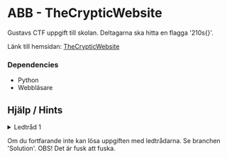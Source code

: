 # ABB - TheCrypticWebsite

Gustavs CTF uppgift till skolan. Deltagarna ska hitta en flagga '210s{}'.

Länk till hemsidan: [TheCrypticWebsite](https://gustavs-ctf.webflow.io)

### Dependencies

- Python
- Webbläsare

## Hjälp / Hints

<details>
<summary>Ledtråd 1</summary>
  Var nogrann med att inspektera webbsidan...
<details>
<summary>Ledtråd 2</summary>
  Använd 'Inspect Element' och studera lågt. Kanske finns det något gömt?
<details>
<summary>Ledtråd 3</summary>
  En av de mest använda css-metoderna för att göra saker genomskinligt är 'opacity: 0'. Kan du hitta något som är dolt?
<details>
<summary>Ledtråd 4</summary>
  Kika på hemsidans css under klassen 'banana-secret'. Se något tokigt ut?
<details>
<summary>Ledtråd 5</summary>
  Du sköker ett hemligt Python-script. Det gömmer sig på hemsidans nedre del. 
<details>
<summary>Ledtråd 6</summary>
  Python scriptet är krypterat med en hemlig nyckel. Kan du hitta nyckeln? Hemsidan kan vara till hjälp...
<details>
<summary>Ledtråd 7</summary>
  Python scriptets hemliga nyckel är 'banana'
</details>
</details>
</details>
</details>
</details>
</details>
</details>

Om du fortfarande inte kan lösa uppgiften med ledtrådarna. Se branchen 'Solution'.
OBS! Det är fusk att fuska.